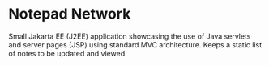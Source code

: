 # Notepad Network

Small Jakarta EE (J2EE) application showcasing the use of Java servlets and server pages (JSP) using standard MVC architecture. Keeps a static list of notes to be updated and viewed.

